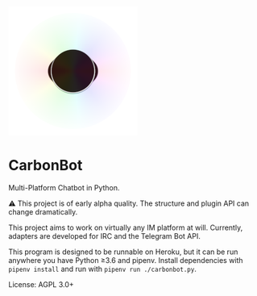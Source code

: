 ![](docs/carbon.png)

# CarbonBot
Multi-Platform Chatbot in Python.

⚠️ This project is of early alpha quality. The structure and plugin API can change dramatically.

This project aims to work on virtually any IM platform at will. Currently, adapters are developed for IRC and the Telegram Bot API.

This program is designed to be runnable on Heroku, but it can be run anywhere you have Python ≥3.6 and pipenv. Install dependencies with `pipenv install` and run with `pipenv run ./carbonbot.py`.

License: AGPL 3.0+
